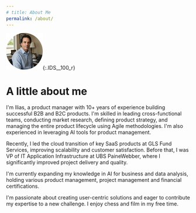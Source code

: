 ```yaml
---
# title: About Me
permalink: /about/
---
```


![Alt text](/assets/images/IDS__100_r.png){:.IDS__100_r}

# A little about me

I'm Ilias, a product manager with 10+ years of experience building successful B2B and B2C products. I'm skilled in leading cross-functional teams, conducting market research, defining product strategy, and managing the entire product lifecycle using Agile methodologies. I'm also experienced in leveraging AI tools for product management.

Recently, I led the cloud transition of key SaaS products at GLS Fund Services, improving scalability and customer satisfaction. Before that, I was VP of IT Application Infrastructure at UBS PaineWebber, where I significantly improved project delivery and quality.

I'm currently expanding my knowledge in AI for business and data analysis, holding various product management, project management and financial certifications.

I'm passionate about creating user-centric solutions and eager to contribute my expertise to a new challenge. I enjoy chess and film in my free time.
